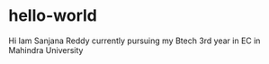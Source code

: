# hello-world
Hi Iam Sanjana Reddy currently pursuing my Btech 3rd year in EC in Mahindra University 
